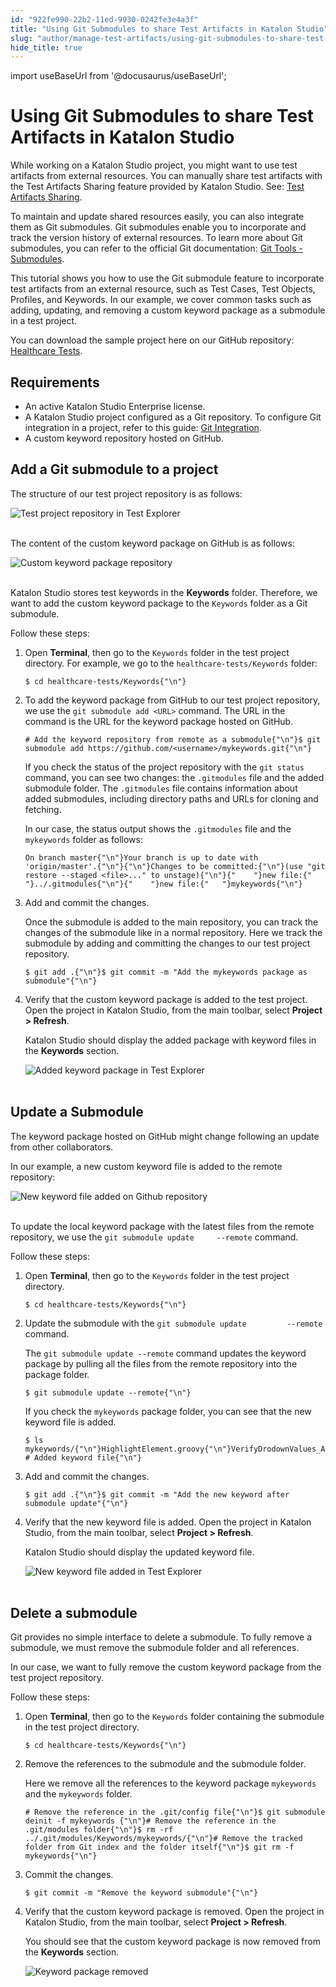 ```yaml
---
id: "922fe990-22b2-11ed-9930-0242fe3e4a3f"
title: "Using Git Submodules to share Test Artifacts in Katalon Studio"
slug: "author/manage-test-artifacts/using-git-submodules-to-share-test-artifacts-in-katalon-studio"
hide_title: true
---
```

import useBaseUrl from '@docusaurus/useBaseUrl';


# <a id="id" class="anchor_top_offset"/><a id="ariaid-title1" class="anchor_top_offset"/>Using Git Submodules to share Test Artifacts in <span xmlns="http://www.w3.org/1999/xhtml" className="ph">Katalon Studio</span> 

<p xmlns="http://www.w3.org/1999/xhtml" className="p">While working on a <span className="ph">Katalon Studio</span> project, you might want to use   test artifacts from external resources. You can manually share test   artifacts with the Test Artifacts Sharing feature provided by   <span className="ph">Katalon Studio</span>. See: <a className="xref" href="/author/manage-test-artifacts/test-artifacts-sharing-in-katalon-studio">Test     Artifacts Sharing</a>.</p> 
<p xmlns="http://www.w3.org/1999/xhtml" className="p">To maintain and update shared resources easily, you can also   integrate them as Git submodules. Git submodules enable you to   incorporate and track the version history of external resources. To   learn more about Git submodules, you can refer to the official Git   documentation: <a className="xref j-external-link" href="https://git-scm.com/book/en/v2/Git-Tools-Submodules" target="_blank">Git     Tools - Submodules</a>.</p> 
<p xmlns="http://www.w3.org/1999/xhtml" className="p">This tutorial shows you how to use the Git submodule feature to   incorporate test artifacts from an external resource, such as Test   Cases, Test Objects, Profiles, and Keywords. In our example, we   cover common tasks such as adding, updating, and removing a custom   keyword package as a submodule in a test project.</p> 
<p xmlns="http://www.w3.org/1999/xhtml" className="p">You can download the sample project here on our GitHub            repository: <a className="xref j-external-link" href="https://github.com/katalon-studio-samples/healthcare-tests" target="_blank">Healthcare     Tests</a>.</p> 

## Requirements

<ul xmlns="http://www.w3.org/1999/xhtml" className="ul"><li className="li">An active Katalon Studio Enterprise license.</li><li className="li">A Katalon Studio project configured as a Git repository. To     configure Git integration in a project, refer to this guide: <a className="xref" href="#">Git       Integration</a>.</li><li className="li">A custom keyword repository hosted on GitHub.</li></ul> 

## <a id="id_1" class="anchor_top_offset"/>Add a Git submodule to a project

<p xmlns="http://www.w3.org/1999/xhtml" className="p">The structure of our test project repository is as follows:</p> 
<p xmlns="http://www.w3.org/1999/xhtml" className="p">   <img className="image" src={useBaseUrl("https://github.com/katalon-studio/docs-images/raw/master/katalon-studio/docs/git-integration-submodules/KS-Test-Explorer.png")} width={400} alt="Test project repository in Test Explorer" /><br /><br /> </p> 
<p xmlns="http://www.w3.org/1999/xhtml" className="p">The content of the custom keyword package on GitHub is as   follows:</p> 
<p xmlns="http://www.w3.org/1999/xhtml" className="p">   <img className="image" src={useBaseUrl("https://github.com/katalon-studio/docs-images/raw/master/katalon-studio/docs/git-integration-submodules/KS-remote-repo-overview.png")} width={700} alt="Custom keyword package repository" /><br /><br /> </p> 
<p xmlns="http://www.w3.org/1999/xhtml" className="p">Katalon Studio stores test keywords in the   <strong className="ph b">Keywords</strong> folder. Therefore, we want to add the   custom keyword package to the <code className="ph codeph">Keywords</code> folder as a Git   submodule.</p> 
<p xmlns="http://www.w3.org/1999/xhtml" className="p">Follow these steps:</p> 
<ol xmlns="http://www.w3.org/1999/xhtml" className="ol"><li className="li">     <p className="p">Open <strong className="ph b">Terminal</strong>, then go to the       <code className="ph codeph">Keywords</code> folder in the test project directory. For       example, we go to the <code className="ph codeph">healthcare-tests/Keywords</code>       folder:</p>     <pre className="pre codeblock"><code>$ cd healthcare-tests/Keywords{"\n"}</code></pre>   </li><li className="li">     <p className="p">To add the keyword package from GitHub to our test project       repository, we use the <code className="ph codeph">git submodule add &lt;URL&gt;</code>       command. The URL in the command is the URL for the keyword package       hosted on GitHub.</p>     <pre className="pre codeblock"><code># Add the keyword repository from remote as a submodule{"\n"}$ git submodule add https://github.com/&lt;username&gt;/mykeywords.git{"\n"}</code></pre>     <p className="p">If you check the status of the project repository with the       <code className="ph codeph">git status</code> command, you can see two changes: the       <code className="ph codeph">.gitmodules</code> file and the added submodule folder. The       <code className="ph codeph">.gitmodules</code> file contains information about added       submodules, including directory paths and URLs for cloning and       fetching.</p>     <p className="p">In our case, the status output shows the       <code className="ph codeph">.gitmodules</code> file and the <code className="ph codeph">mykeywords</code>       folder as follows:</p>     <pre className="pre codeblock"><code>On branch master{"\n"}Your branch is up to date with 'origin/master'.{"\n"}{"\n"}Changes to be committed:{"\n"}(use "git restore --staged &lt;file&gt;..." to unstage){"\n"}{"    "}new file:{"   "}../.gitmodules{"\n"}{"    "}new file:{"   "}mykeywords{"\n"}</code></pre>   </li><li className="li">     <p className="p">Add and commit the changes.</p>     <p className="p">Once the submodule is added to the main repository, you can       track the changes of the submodule like in a normal repository.       Here we track the submodule by adding and committing the changes to       our test project repository.</p>     <pre className="pre codeblock"><code>$ git add .{"\n"}$ git commit -m "Add the mykeywords package as submodule"{"\n"}</code></pre>   </li><li className="li">     <p className="p">Verify that the custom keyword package is added to the test       project. Open the project in Katalon Studio, from the main toolbar,       select <strong className="ph b">Project &gt; Refresh</strong>.</p>     <p className="p">Katalon Studio should display the added package with keyword       files in the <strong className="ph b">Keywords</strong> section.</p>     <p className="p">       <img className="image" src={useBaseUrl("https://github.com/katalon-studio/docs-images/raw/master/katalon-studio/docs/git-integration-submodules/KS-Keywords-added-package.png")} width={500} alt="Added keyword package in Test Explorer" /><br /><br />     </p>   </li></ol> 

## <a id="id_2" class="anchor_top_offset"/>Update a Submodule

<p xmlns="http://www.w3.org/1999/xhtml" className="p">The keyword package hosted on GitHub might change following an   update from other collaborators.</p> 
<p xmlns="http://www.w3.org/1999/xhtml" className="p">In our example, a new custom keyword file is added to the remote   repository:</p> 
<p xmlns="http://www.w3.org/1999/xhtml" className="p">   <img className="image" src={useBaseUrl("https://github.com/katalon-studio/docs-images/raw/master/katalon-studio/docs/git-integration-submodules/KS-remote-repo-newly-added-file.png")} width={700} alt="New keyword file added on Github repository" /><br /><br /> </p> 
<p xmlns="http://www.w3.org/1999/xhtml" className="p">To update the local keyword package with the latest files from   the remote repository, we use the <code className="ph codeph">git submodule update     --remote</code> command.</p> 
<p xmlns="http://www.w3.org/1999/xhtml" className="p">Follow these steps:</p> 
<ol xmlns="http://www.w3.org/1999/xhtml" className="ol"><li className="li">     <p className="p">Open <strong className="ph b">Terminal</strong>, then go to the       <code className="ph codeph">Keywords</code> folder in the test project directory.</p>     <pre className="pre codeblock"><code>$ cd healthcare-tests/Keywords{"\n"}</code></pre>   </li><li className="li">     <p className="p">Update the submodule with the <code className="ph codeph">git submodule update         --remote</code> command.</p>     <p className="p">The <code className="ph codeph">git submodule update --remote</code> command updates       the keyword package by pulling all the files from the remote       repository into the package folder.</p>     <pre className="pre codeblock"><code>$ git submodule update --remote{"\n"}</code></pre>     <p className="p">If you check the <code className="ph codeph">mykeywords</code> package folder, you can       see that the new keyword file is added.</p>     <pre className="pre codeblock"><code>$ ls mykeywords/{"\n"}HighlightElement.groovy{"\n"}VerifyDrodownValues_AlphabeticalOrder.groovy{"\n"}VerifyExpectedAndActualOptionsInDropdown.groovy{"\n"}refreshBrowser.groovy # Added keyword file{"\n"}</code></pre>   </li><li className="li">     <p className="p">Add and commit the changes.</p>     <pre className="pre codeblock"><code>$ git add .{"\n"}$ git commit -m "Add the new keyword after submodule update"{"\n"}</code></pre>   </li><li className="li">     <p className="p">Verify that the new keyword file is added. Open the project in       Katalon Studio, from the main toolbar, select <strong className="ph b">Project &gt;         Refresh</strong>.</p>     <p className="p">Katalon Studio should display the updated keyword file.</p>     <p className="p">       <img className="image" src={useBaseUrl("https://github.com/katalon-studio/docs-images/raw/master/katalon-studio/docs/git-integration-submodules/KS-Keywords-updated-keyword.png")} width={500} alt="New keyword file added in Test Explorer" /><br /><br />     </p>   </li></ol> 

## <a id="id_3" class="anchor_top_offset"/>Delete a submodule

<p xmlns="http://www.w3.org/1999/xhtml" className="p">Git provides no simple interface to delete a submodule. To fully   remove a submodule, we must remove the submodule folder and all   references.</p> 
<p xmlns="http://www.w3.org/1999/xhtml" className="p">In our case, we want to fully remove the custom keyword package   from the test project repository.</p> 
<p xmlns="http://www.w3.org/1999/xhtml" className="p">Follow these steps:</p> 
<ol xmlns="http://www.w3.org/1999/xhtml" className="ol"><li className="li">     <p className="p">Open <strong className="ph b">Terminal</strong>, then go to the       <code className="ph codeph">Keywords</code> folder containing the submodule in the test       project directory.</p>     <pre className="pre codeblock"><code>$ cd healthcare-tests/Keywords{"\n"}</code></pre>   </li><li className="li">     <p className="p">Remove the references to the submodule and the submodule       folder.</p>     <p className="p">Here we remove all the references to the keyword package       <code className="ph codeph">mykeywords</code> and the <code className="ph codeph">mykeywords</code> folder.</p>     <pre className="pre codeblock"><code># Remove the reference in the .git/config file{"\n"}$ git submodule deinit -f mykeywords {"\n"}# Remove the reference in the .git/modules folder{"\n"}$ rm -rf ../.git/modules/Keywords/mykeywords/{"\n"}# Remove the tracked folder from Git index and the folder itself{"\n"}$ git rm -f mykeywords{"\n"}</code></pre>   </li><li className="li">     <p className="p">Commit the changes.</p>     <pre className="pre codeblock"><code>$ git commit -m "Remove the keyword submodule"{"\n"}</code></pre>   </li><li className="li">     <p className="p">Verify that the custom keyword package is removed. Open the       project in Katalon Studio, from the main toolbar, select       <strong className="ph b">Project &gt; Refresh</strong>.</p>     <p className="p">You should see that the custom keyword package is now removed       from the <strong className="ph b">Keywords</strong> section.</p>     <p className="p">       <img className="image" src={useBaseUrl("https://github.com/katalon-studio/docs-images/raw/master/katalon-studio/docs/git-integration-submodules/KS-Keywords-removed-package.png")} width={500} alt="Keyword package removed" /><br /><br />     </p>   </li></ol> 
